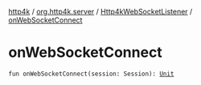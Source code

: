 [http4k](../../index.md) / [org.http4k.server](../index.md) / [Http4kWebSocketListener](index.md) / [onWebSocketConnect](./on-web-socket-connect.md)

# onWebSocketConnect

`fun onWebSocketConnect(session: Session): `[`Unit`](https://kotlinlang.org/api/latest/jvm/stdlib/kotlin/-unit/index.html)